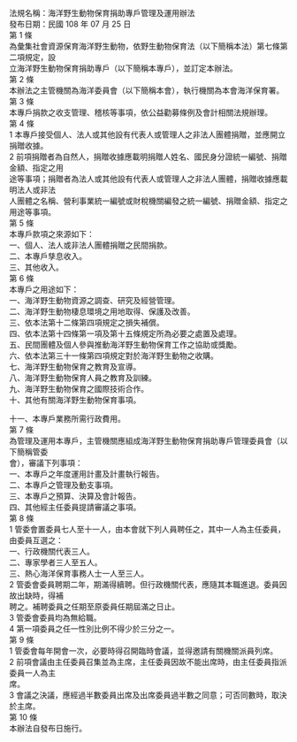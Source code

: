 法規名稱：海洋野生動物保育捐助專戶管理及運用辦法  
發布日期：民國 108 年 07 月 25 日  
第 1 條  
為彙集社會資源保育海洋野生動物，依野生動物保育法（以下簡稱本法）第七條第二項規定，設  
立海洋野生動物保育捐助專戶（以下簡稱本專戶），並訂定本辦法。  
第 2 條  
本辦法之主管機關為海洋委員會（以下簡稱本會），執行機關為本會海洋保育署。  
第 3 條  
本專戶捐款之收支管理、稽核等事項，依公益勸募條例及會計相關法規辦理。  
第 4 條  
1 本專戶接受個人、法人或其他設有代表人或管理人之非法人團體捐贈，並應開立捐贈收據。  
2 前項捐贈者為自然人，捐贈收據應載明捐贈人姓名、國民身分證統一編號、捐贈金額、指定之用  
途等事項；捐贈者為法人或其他設有代表人或管理人之非法人團體，捐贈收據應載明法人或非法  
人團體之名稱、營利事業統一編號或財稅機關編發之統一編號、捐贈金額、指定之用途等事項。  
第 5 條  
本專戶款項之來源如下：  
一、個人、法人或非法人團體捐贈之民間捐款。  
二、本專戶孳息收入。  
三、其他收入。  
第 6 條  
本專戶之用途如下：  
一、海洋野生動物資源之調查、研究及經營管理。  
二、海洋野生動物棲息環境之用地取得、保護及改善。  
三、依本法第十二條第四項規定之損失補償。  
四、依本法第十四條第一項及第十五條規定所為必要之處置及處理。  
五、民間團體及個人參與推動海洋野生動物保育工作之協助或獎勵。  
六、依本法第三十一條第四項規定對於海洋野生動物之收購。  
七、海洋野生動物保育之教育及宣導。  
八、海洋野生動物保育人員之教育及訓練。  
九、海洋野生動物保育之國際技術合作。  
十、其他有關海洋野生動物保育事項。  


十一、本專戶業務所需行政費用。  
第 7 條  
為管理及運用本專戶，主管機關應組成海洋野生動物保育捐助專戶管理委員會（以下簡稱管委  
會），審議下列事項：  
一、本專戶之年度運用計畫及計畫執行報告。  
二、本專戶之管理及動支事項。  
三、本專戶之預算、決算及會計報告。  
四、其他經主任委員提請審議之事項。  
第 8 條  
1 管委會置委員七人至十一人，由本會就下列人員聘任之，其中一人為主任委員，由委員互選之：  
一、行政機關代表三人。  
二、專家學者三人至五人。  
三、熱心海洋保育事務人士一人至三人。  
2 管委會委員聘期二年，期滿得續聘。但行政機關代表，應隨其本職進退。委員因故出缺時，得補  
聘之。補聘委員之任期至原委員任期屆滿之日止。  
3 管委會委員均為無給職。  
4 第一項委員之任一性別比例不得少於三分之一。  
第 9 條  
1 管委會每年開會一次，必要時得召開臨時會議，並得邀請有關機關派員列席。  
2 前項會議由主任委員召集並為主席，主任委員因故不能出席時，由主任委員指派委員一人為主  
席。  
3 會議之決議，應經過半數委員出席及出席委員過半數之同意；可否同數時，取決於主席。  
第 10 條  
本辦法自發布日施行。  


